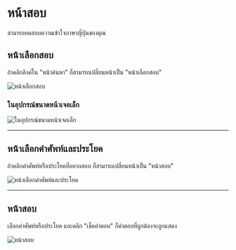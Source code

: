 # หน้าสอบ
สามารถทดสอบความเข้าใจภาษาญี่ปุ่นของคุณ

## หน้าเลือกสอบ
ถ้าคลิกลิงค์ใน "หน้าค้นหา" ก็สามารถเปลี่ยนหน้าเป็น "หน้าเลือกสอบ"

![หน้าเลือกสอบ](https://docs.google.com/drawings/d/e/2PACX-1vTxBmqc59p3Yi7im6n7AXBCeQEhJqtjWH_Qs8dninc3mCiMLS3ix8VbwSGfsL5-gfJGh5bmDCIueyzv/pub?w=1601&h=568)

### ในอุปกรณ์ขนาดหน้าเจอเล็ก
![ในอุปกรณ์ขนาดหน้าเจอเล็ก](https://docs.google.com/drawings/d/e/2PACX-1vRLslyUpzzqeXNrclWALMafkPSPhTBOmrsY3spJ0joJM6VUPg2Zri1UNo8d_vMRxsmmarph33dK5rVu/pub?w=813&h=347)

----

## หน้าเลือกคำศัพท์และประโยค
ถ้าคลิกคำศัพท์หรือประโยคที่อยากสอบ ก็สามารถเปลี่ยนหน้าเป็น "หน้าสอบ"

![หน้าเลือกคำศัพท์และประโยค](https://docs.google.com/drawings/d/e/2PACX-1vQq90apTBoriA7dLoGOL47Tdhlc6vPeIaumch4p4WhZ8q5b2HquY5yvBNeu2hc77ZuGU7vdXg3KzBU-/pub?w=1601&h=568)

----

## หน้าสอบ
เลือกคำศัพท์หรือประโยค และคลิก "เช็คคำตอบ" ก็คำตอบที่ถูกต้องจะถูกแสดง

![หน้าสอบ](https://docs.google.com/drawings/d/e/2PACX-1vRYFBU1FKnZO9X4TJUpfNQno8Z_93NgFXbjOBe4lA5n2bKBwQaxxdF25kWK9yEGTv_uM1XXKq_yVZ_0/pub?w=1601&h=568)
